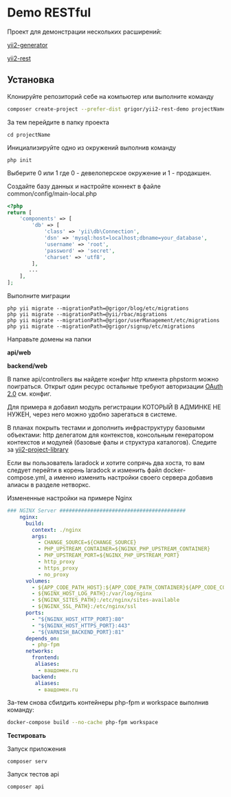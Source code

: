 Demo RESTful 
=====

Проект для демонстрации нескольких расширений:

[yii2-generator](https://github.com/cmkcmykmailru/yii2-generator)

[yii2-rest](https://github.com/cmkcmykmailru/yii2-rest)

Установка
------------

Клонируйте репозиторий себе на компьютер или выполните команду
```sh 
composer create-project --prefer-dist grigor/yii2-rest-demo projectName
```

За тем перейдите в папку проекта

```shell
cd projectName
```

Инициализируйте одно из окружений выполнив команду

```shell
php init
```
Выберите 0 или 1 где 0 - девелоперское окружение и 1 - продакшен.

Создайте базу данных и настройте коннект в файле common/config/main-local.php

```php 
<?php
return [
    'components' => [
        'db' => [
            'class' => 'yii\db\Connection',
            'dsn' => 'mysql:host=localhost;dbname=your_database',
            'username' => 'root',
            'password' => 'secret',
            'charset' => 'utf8',
        ],
       ...
    ],
];

```
Выполните миграции

```shell
php yii migrate --migrationPath=@grigor/blog/etc/migrations
php yii migrate --migrationPath=@yii/rbac/migrations
php yii migrate --migrationPath=@grigor/userManagement/etc/migrations
php yii migrate --migrationPath=@grigor/signup/etc/migrations
```

Направьте домены на папки 

**api/web** 

**backend/web**  

В папке api/controllers вы найдете конфиг http клиента phpstorm можно поиграться.
Открыт один ресурс остальные требуют авторизации [OAuth 2.0](https://ru.wikipedia.org/wiki/OAuth) 
см. конфиг.

Для примера я добавил модуль регистрации КОТОРЫЙ В АДМИНКЕ НЕ НУЖЕН, через него можно удобно зарегаться в системе.

В планах покрыть тестами и дополнить инфраструктуру базовыми объектами: http делегатом для контекстов, консольным генератором контекстов 
и модулей (базовые фалы и структура каталогов). Следите за [yii2-project-library](https://github.com/cmkcmykmailru/yii2-project-library) 

Если вы пользователь laradock и хотите сопрячь два хоста, то вам следует перейти в корень laradock и изменить файл
docker-compose.yml, а именно изменить настройки своего сервера добавив алиасы в разделе нетворкс.

Измененные настройки на примере Nginx

```yaml
### NGINX Server #########################################
    nginx:
      build:
        context: ./nginx
        args:
          - CHANGE_SOURCE=${CHANGE_SOURCE}
          - PHP_UPSTREAM_CONTAINER=${NGINX_PHP_UPSTREAM_CONTAINER}
          - PHP_UPSTREAM_PORT=${NGINX_PHP_UPSTREAM_PORT}
          - http_proxy
          - https_proxy
          - no_proxy
      volumes:
        - ${APP_CODE_PATH_HOST}:${APP_CODE_PATH_CONTAINER}${APP_CODE_CONTAINER_FLAG}
        - ${NGINX_HOST_LOG_PATH}:/var/log/nginx
        - ${NGINX_SITES_PATH}:/etc/nginx/sites-available
        - ${NGINX_SSL_PATH}:/etc/nginx/ssl
      ports:
        - "${NGINX_HOST_HTTP_PORT}:80"
        - "${NGINX_HOST_HTTPS_PORT}:443"
        - "${VARNISH_BACKEND_PORT}:81"
      depends_on:
        - php-fpm
      networks:
        frontend:
         aliases:
          - вашдомен.ru
        backend:
         aliases:
          - вашдомен.ru
```

За-тем снова сбилдить контейнеры php-fpm и workspace выполнив команду:

```sh 
docker-compose build --no-cache php-fpm workspace
```

**Тестировать**

Запуск приложения
```shell
composer serv
```
Запуск тестов api
```shell
composer api
```
